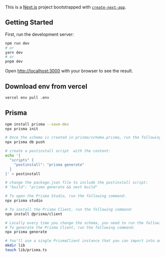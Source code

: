 This is a [Next.js](https://nextjs.org/) project bootstrapped with [`create-next-app`](https://github.com/vercel/next.js/tree/canary/packages/create-next-app).

## Getting Started

First, run the development server:

```bash
npm run dev
# or
yarn dev
# or
pnpm dev
```

Open [http://localhost:3000](http://localhost:3000) with your browser to see the result.

## Download env from vercel

```bash
vercel env pull .env
```

## Prisma

```bash
npm install prisma --save-dev
npx prisma init

# Once the schema is created in prisma/schema.prisma, run the following command to create the database tables:
npx prisma db push

# create a postinstall script  with the content:
echo '{
  "scripts" {
    "postinstall": "prisma generate"
  }
}' > postinstall

# change the package.json file to include the postinstall script:
# "build": "prisma generate && next build"

# To open the Prisma Studio, run the following command:
npx prisma studio

# To install the Prisma Client, run the following command:
npm install @prisma/client

# Locally every time you change the schema, you need to run the following command:
# To generate the Prisma Client, run the following command:
npx prisma generate

# You'll use a single PrismaClient instance that you can import into any file where it's needed. The instance will be created in a prisma.ts file inside the lib/ directory
mkdir lib
touch lib/prisma.ts
```
